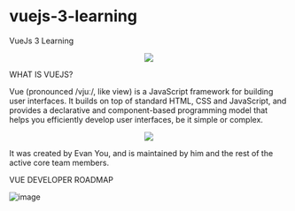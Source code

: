 # vuejs-3-learning

VueJs 3 Learning

<p align="center">
  <img width="auto" height="auto" src="https://s3.amazonaws.com/fullstackfeed/images/vuejs-4.jpg">
</p>

WHAT IS VUEJS?

Vue (pronounced /vjuː/, like view) is a JavaScript framework for building user interfaces. It builds on top of standard HTML, CSS and JavaScript, and provides a declarative and component-based programming model that helps you efficiently develop user interfaces, be it simple or complex.

<p align="center">
  <img width="auto" height="auto" src="https://i.ytimg.com/vi/P_c2JngIEZI/maxresdefault.jpg">
</p>

It was created by Evan You, and is maintained by him and the rest of the active core team members.

VUE DEVELOPER ROADMAP

![image](https://user-images.githubusercontent.com/97748602/188307152-2fb260bf-703e-4064-9ad0-247e1bb3a343.png)
